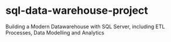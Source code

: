 # sql-data-warehouse-project
Building a Modern Datawarehouse with SQL Server, including ETL Processes, Data Modelling and Analytics

